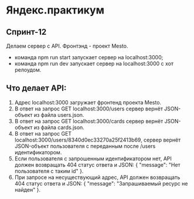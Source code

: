 # Яндекс.практикум
## Спринт-12

Делаем сервер с API.
Фронтэнд - проект Mesto.

* команда npm run start запускает сервер на localhost:3000;
* команда npm run dev запускает сервер на localhost:3000 с хот релоудом.

## Что делает API:
1. Aдрес localhost:3000 загружает фронтенд проекта Mesto.
2. В ответ на запрос GET localhost:3000/users сервер вернёт JSON-объект из файла users.json.
3. В ответ на запрос GET localhost:3000/cards сервер вернёт JSON-объект из файла cards.json.
4. В ответ на запрос GET localhost:3000/users/8340d0ec33270a25f2413b69, сервер вернёт JSON-объект 
пользователя с переданным после /users идентификатором.
5. Если пользователя с запрошенным идентификатором нет, API должен возвращать 404 статус ответа и JSON: { "message": "Нет пользователя с таким id" }.
6. При запросе на несуществующий адрес, API должен возвращать 404 статус ответа и JSON: { "message": "Запрашиваемый ресурс не найден" }. 